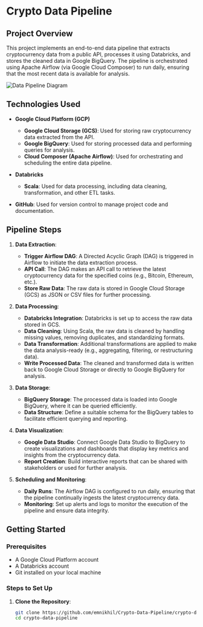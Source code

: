 # Crypto Data Pipeline

## Project Overview

This project implements an end-to-end data pipeline that extracts cryptocurrency data from a public API, processes it using Databricks, and stores the cleaned data in Google BigQuery. The pipeline is orchestrated using Apache Airflow (via Google Cloud Composer) to run daily, ensuring that the most recent data is available for analysis.

![Data Pipeline Diagram](Crypto-Data-Pipeline/images/crypto.drawio.svg)

## Technologies Used

- **Google Cloud Platform (GCP)**
  - **Google Cloud Storage (GCS)**: Used for storing raw cryptocurrency data extracted from the API.
  - **Google BigQuery**: Used for storing processed data and performing queries for analysis.
  - **Cloud Composer (Apache Airflow)**: Used for orchestrating and scheduling the entire data pipeline.

- **Databricks**
  - **Scala**: Used for data processing, including data cleaning, transformation, and other ETL tasks.

- **GitHub**: Used for version control to manage project code and documentation.

## Pipeline Steps

1. **Data Extraction**:
   - **Trigger Airflow DAG**: A Directed Acyclic Graph (DAG) is triggered in Airflow to initiate the data extraction process.
   - **API Call**: The DAG makes an API call to retrieve the latest cryptocurrency data for the specified coins (e.g., Bitcoin, Ethereum, etc.).
   - **Store Raw Data**: The raw data is stored in Google Cloud Storage (GCS) as JSON or CSV files for further processing.

2. **Data Processing**:
   - **Databricks Integration**: Databricks is set up to access the raw data stored in GCS.
   - **Data Cleaning**: Using Scala, the raw data is cleaned by handling missing values, removing duplicates, and standardizing formats.
   - **Data Transformation**: Additional transformations are applied to make the data analysis-ready (e.g., aggregating, filtering, or restructuring data).
   - **Write Processed Data**: The cleaned and transformed data is written back to Google Cloud Storage or directly to Google BigQuery for analysis.

3. **Data Storage**:
   - **BigQuery Storage**: The processed data is loaded into Google BigQuery, where it can be queried efficiently.
   - **Data Structure**: Define a suitable schema for the BigQuery tables to facilitate efficient querying and reporting.

4. **Data Visualization**:
   - **Google Data Studio**: Connect Google Data Studio to BigQuery to create visualizations and dashboards that display key metrics and insights from the cryptocurrency data.
   - **Report Creation**: Build interactive reports that can be shared with stakeholders or used for further analysis.

5. **Scheduling and Monitoring**:
   - **Daily Runs**: The Airflow DAG is configured to run daily, ensuring that the pipeline continually ingests the latest cryptocurrency data.
   - **Monitoring**: Set up alerts and logs to monitor the execution of the pipeline and ensure data integrity.

## Getting Started

### Prerequisites

- A Google Cloud Platform account
- A Databricks account
- Git installed on your local machine

### Steps to Set Up

1. **Clone the Repository**:
   ```bash
   git clone https://github.com/emnikhil/Crypto-Data-Pipeline/crypto-data-pipeline.git
   cd crypto-data-pipeline

